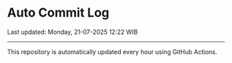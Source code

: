 # Auto Commit Log

Last updated: Monday, 21-07-2025 12:22 WIB

---

This repository is automatically updated every hour using GitHub Actions.
